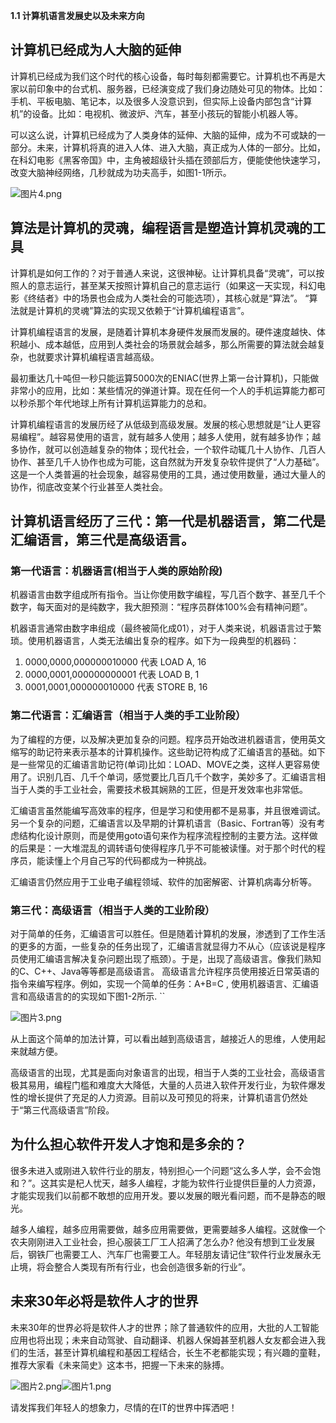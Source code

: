 **1.1 计算机语言发展史以及未来方向**


## 计算机已经成为人大脑的延伸

计算机已经成为我们这个时代的核心设备，每时每刻都需要它。计算机也不再是大家以前印象中的台式机、服务器，已经演变成了我们身边随处可见的物体。比如：手机、平板电脑、笔记本，以及很多人没意识到，但实际上设备内部包含“计算机”的设备。比如：电视机、微波炉、汽车，甚至小孩玩的智能小机器人等。

可以这么说，计算机已经成为了人类身体的延伸、大脑的延伸，成为不可或缺的一部分。未来，计算机将真的进入人体、进入大脑，真正成为人体的一部分。比如，在科幻电影《黑客帝国》中，主角被超级针头插在颈部后方，便能使他快速学习，改变大脑神经网络，几秒就成为功夫高手，如图1-1所示。

![图片4.png](https://www.sxt.cn/360shop/Public/admin/UEditor/20170515/1494834467868650.png "1494834467868650.png")

## 算法是计算机的灵魂，编程语言是塑造计算机灵魂的工具

计算机是如何工作的？对于普通人来说，这很神秘。让计算机具备“灵魂”，可以按照人的意志运行，甚至某天按照计算机自己的意志运行（如果这一天实现，科幻电影《终结者》中的场景也会成为人类社会的可能选项），其核心就是“算法”。 “算法就是计算机的灵魂”算法的实现又依赖于“计算机编程语言”。

计算机编程语言的发展，是随着计算机本身硬件发展而发展的。硬件速度越快、体积越小、成本越低，应用到人类社会的场景就会越多，那么所需要的算法就会越复杂，也就要求计算机编程语言越高级。

最初重达几十吨但一秒只能运算5000次的ENIAC(世界上第一台计算机)，只能做非常小的应用，比如：某些情况的弹道计算。现在任何一个人的手机运算能力都可以秒杀那个年代地球上所有计算机运算能力的总和。

计算机编程语言的发展历经了从低级到高级发展。发展的核心思想就是“让人更容易编程”。越容易使用的语言，就有越多人使用；越多人使用，就有越多协作；越多协作，就可以创造越复杂的物体；现代社会，一个软件动辄几十人协作、几百人协作、甚至几千人协作也成为可能，这自然就为开发复杂软件提供了“人力基础”。这是一个人类普遍的社会现象，越容易使用的工具，通过使用数量，通过大量人的协作，彻底改变某个行业甚至人类社会。

## 计算机语言经历了三代：第一代是机器语言，第二代是汇编语言，第三代是高级语言。

### 第一代语言：机器语言(相当于人类的原始阶段)

机器语言由数字组成所有指令。当让你使用数字编程，写几百个数字、甚至几千个数字，每天面对的是纯数字，我大胆预测：“程序员群体100%会有精神问题”。

机器语言通常由数字串组成（最终被简化成01），对于人类来说，机器语言过于繁琐。使用机器语言，人类无法编出复杂的程序。如下为一段典型的机器码：

1. 0000,0000,000000010000 代表 LOAD A, 16
2. 0000,0001,000000000001 代表 LOAD B, 1
3. 0001,0001,000000010000 代表 STORE B, 16

### 第二代语言：汇编语言（相当于人类的手工业阶段）

为了编程的方便，以及解决更加复杂的问题。程序员开始改进机器语言，使用英文缩写的助记符来表示基本的计算机操作。这些助记符构成了汇编语言的基础。如下是一些常见的汇编语言助记符(单词)比如：LOAD、MOVE之类，这样人更容易使用了。识别几百、几千个单词，感觉要比几百几千个数字，美妙多了。汇编语言相当于人类的手工业社会，需要技术极其娴熟的工匠，但是开发效率也非常低。

汇编语言虽然能编写高效率的程序，但是学习和使用都不是易事，并且很难调试。另一个复杂的问题，汇编语言以及早期的计算机语言（Basic、Fortran等）没有考虑结构化设计原则，而是使用goto语句来作为程序流程控制的主要方法。这样做的后果是：一大堆混乱的调转语句使得程序几乎不可能被读懂。对于那个时代的程序员，能读懂上个月自己写的代码都成为一种挑战。

汇编语言仍然应用于工业电子编程领域、软件的加密解密、计算机病毒分析等。

### 第三代：高级语言（相当于人类的工业阶段）

对于简单的任务，汇编语言可以胜任。但是随着计算机的发展，渗透到了工作生活的更多的方面，一些复杂的任务出现了，汇编语言就显得力不从心（应该说是程序员使用汇编语言解决复杂问题出现了瓶颈）。于是，出现了高级语言。像我们熟知的C、C++、Java等等都是高级语言。 高级语言允许程序员使用接近日常英语的指令来编写程序。例如，实现一个简单的任务：A+B=C  , 使用机器语言、汇编语言和高级语言的的实现如下图1-2所示. ``

![图片3.png](https://www.sxt.cn/360shop/Public/admin/UEditor/20170515/1494834483891550.png "1494834483891550.png")

从上面这个简单的加法计算，可以看出越到高级语言，越接近人的思维，人使用起来就越方便。

高级语言的出现，尤其是面向对象语言的出现，相当于人类的工业社会，高级语言极其易用，编程门槛和难度大大降低，大量的人员进入软件开发行业，为软件爆发性的增长提供了充足的人力资源。目前以及可预见的将来，计算机语言仍然处于“第三代高级语言”阶段。

## 为什么担心软件开发人才饱和是多余的？

很多未进入或刚进入软件行业的朋友，特别担心一个问题“这么多人学，会不会饱和？”。这其实是杞人忧天，越多人编程，才能为软件行业提供巨量的人力资源，才能实现我们以前都不敢想的应用开发。要以发展的眼光看问题，而不是静态的眼光。

越多人编程，越多应用需要做，越多应用需要做，更需要越多人编程。这就像一个农夫刚刚进入工业社会，担心服装工厂工人招满了怎么办? 他没有想到工业发展后，钢铁厂也需要工人、汽车厂也需要工人。年轻朋友请记住“软件行业发展永无止境，将会整合人类现有所有行业，也会创造很多新的行业”。

## 未来30年必将是软件人才的世界

未来30年的世界必将是软件人才的世界；除了普通软件的应用，大批的人工智能应用也将出现；未来自动驾驶、自动翻译、机器人保姆甚至机器人女友都会进入我们的生活，甚至计算机编程和基因工程结合，长生不老都能实现；有兴趣的童鞋，推荐大家看《未来简史》这本书，把握一下未来的脉搏。

![图片2.png](https://www.sxt.cn/360shop/Public/admin/UEditor/20170515/1494834494868544.png "1494834494868544.png")![图片1.png](https://www.sxt.cn/360shop/Public/admin/UEditor/20170515/1494834503277552.png "1494834503277552.png")

请发挥我们年轻人的想象力，尽情的在IT的世界中挥洒吧！
